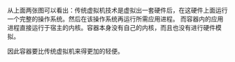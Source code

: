 <!-- <img src="../virtualization.png"> -->

<!-- <img src="../docker.png"> -->
从上面两张图可以看出：传统虚拟机技术是虚拟出一套硬件后，在这硬件上面运行一个完整的操作系统。然后在该操作系统再运行所需应用进程。
而容器内的应用进程直接运行于宿主的内核。容器本身没有自己的内核，而且也没有进行硬件模拟。

因此容器要比传统虚拟机来得更加的轻便。